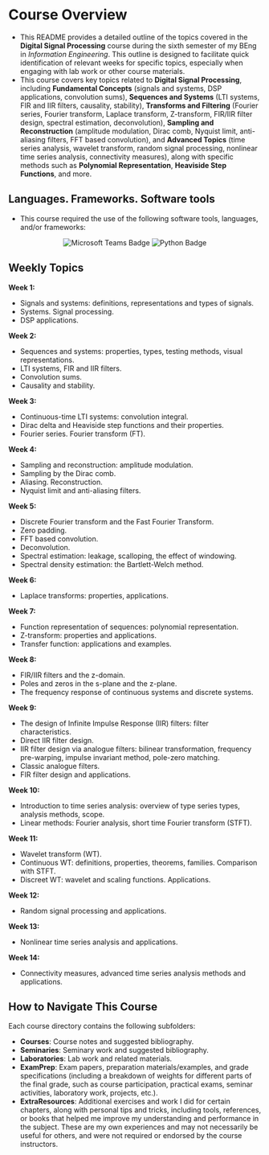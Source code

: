 # Course Overview

- This README provides a detailed outline of the topics covered in the **Digital Signal Processing** course during the sixth semester of my BEng in _Information Engineering_. This outline is designed to facilitate quick identification of relevant weeks for specific topics, especially when engaging with lab work or other course materials.
- This course covers key topics related to **Digital Signal Processing**, including **Fundamental Concepts** (signals and systems, DSP applications, convolution sums), **Sequences and Systems** (LTI systems, FIR and IIR filters, causality, stability), **Transforms and Filtering** (Fourier series, Fourier transform, Laplace transform, Z-transform, FIR/IIR filter design, spectral estimation, deconvolution), **Sampling and Reconstruction** (amplitude modulation, Dirac comb, Nyquist limit, anti-aliasing filters, FFT based convolution), and **Advanced Topics** (time series analysis, wavelet transform, random signal processing, nonlinear time series analysis, connectivity measures), along with specific methods such as **Polynomial Representation**, **Heaviside Step Functions**, and more.

## Languages. Frameworks. Software tools

- This course required the use of the following software tools, languages, and/or frameworks:

<div align="center">
  
<p>
  <img alt="Microsoft Teams Badge" src="https://img.shields.io/badge/Microsoft Teams-%23626EAF?style=for-the-badge&logo=microsoftteams&logoColor=white">
  <img alt="Python Badge" src="https://img.shields.io/badge/Python-%233776AB?style=for-the-badge&logo=python&logoColor=white">
</p>
  
</div>

## Weekly Topics

**Week 1:** 
- Signals and systems: definitions, representations and types of signals.
- Systems. Signal processing.
- DSP applications.

**Week 2:**
- Sequences and systems: properties, types, testing methods, visual representations.
- LTI systems, FIR and IIR filters.
- Convolution sums.
- Causality and stability.

**Week 3:**
- Continuous-time LTI systems: convolution integral.
- Dirac delta and Heaviside step functions and their properties.
- Fourier series. Fourier transform (FT).

**Week 4:**
- Sampling and reconstruction: amplitude modulation.
- Sampling by the Dirac comb.
- Aliasing. Reconstruction.
- Nyquist limit and anti-aliasing filters.

**Week 5:**
- Discrete Fourier transform and the Fast Fourier Transform.
- Zero padding.
- FFT based convolution.
- Deconvolution.
- Spectral estimation: leakage, scalloping, the effect of windowing.
- Spectral density estimation: the Bartlett-Welch method.

**Week 6:**
- Laplace transforms: properties, applications.

**Week 7:**
- Function representation of sequences: polynomial representation.
- Z-transform: properties and applications.
- Transfer function: applications and examples.

**Week 8:**
- FIR/IIR filters and the z-domain.
- Poles and zeros in the s-plane and the z-plane.
- The frequency response of continuous systems and discrete systems. 

**Week 9:**
- The design of Infinite Impulse Response (IIR) filters: filter characteristics.
- Direct IIR filter design.
- IIR filter design via analogue filters: bilinear transformation, frequency pre-warping, impulse invariant method, pole-zero matching.
- Classic analogue filters.
- FIR filter design and applications.

**Week 10:**
- Introduction to time series analysis: overview of type series types, analysis methods, scope.
- Linear methods: Fourier analysis, short time Fourier transform (STFT).

**Week 11:**
- Wavelet transform (WT).
- Continuous WT: definitions, properties, theorems, families. Comparison with STFT.
- Discreet WT: wavelet and scaling functions. Applications.

**Week 12:**
- Random signal processing and applications.

**Week 13:**
- Nonlinear time series analysis and applications.

**Week 14:**
- Connectivity measures, advanced time series analysis methods and applications.

## How to Navigate This Course

Each course directory contains the following subfolders:

- **Courses**: Course notes and suggested bibliography.
- **Seminaries**: Seminary work and suggested bibliography.
- **Laboratories**: Lab work and related materials.
- **ExamPrep**: Exam papers, preparation materials/examples, and grade specifications (including a breakdown of weights for different parts of the final grade, such as course participation, practical exams, seminar activities, laboratory work, projects, etc.).
- **ExtraResources**: Additional exercises and work I did for certain chapters, along with personal tips and tricks, including tools, references, or books that helped me improve my understanding and performance in the subject. These are my own experiences and may not necessarily be useful for others, and were not required or endorsed by the course instructors.
